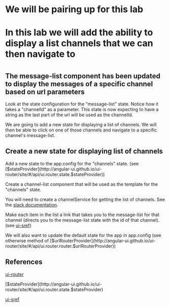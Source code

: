# We will be pairing up for this lab
#
#
#

# In this lab we will add the ability to display a list channels that we can then navigate to 
#

## The message-list component has been updated to display the messages of a specific channel based on url parameters 

Look at the state configuration for the "message-list" state. Notice how it takes a "channelId" as a parameter. This state is now expecting to have a string as the last part of the url will be used as the channelId.

We are going to add a new state for displaying a list of channels. We will then be able to click on one of those channels and navigate to a specific channel's message-list.

## Create a new state for displaying list of channels

Add a new state to the app.config for the "channels" state. (see [$stateProvider](http://angular-ui.github.io/ui-router/site/#/api/ui.router.state.$stateProvider))

Create a channel-list component that will be used as the template for the "channels" state.

You will need to create a channelService for getting the list of channels. See the [slack documentation](https://api.slack.com/methods/channels.list).

Make each item in the list a link that takes you to the message-list for that channel (directs you to the message-list state with the id of that channel). (see [ui-sref](http://angular-ui.github.io/ui-router/site/#/api/ui.router.state.directive:ui-sref))

We will also want to update the default state for the app in app.config (see otherwise method of [$urlRouterProvider](http://angular-ui.github.io/ui-router/site/#/api/ui.router.router.$urlRouterProvider))

## References

[ui-router](http://angular-ui.github.io/ui-router/site/#/api/)

[$stateProvider](http://angular-ui.github.io/ui-router/site/#/api/ui.router.state.$stateProvider)

[ui-sref](http://angular-ui.github.io/ui-router/site/#/api/ui.router.state.directive:ui-sref)
